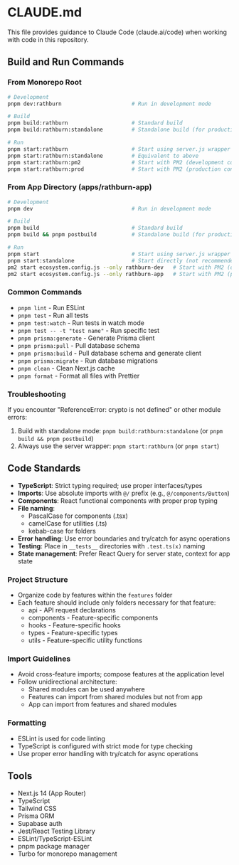 # CLAUDE.md

This file provides guidance to Claude Code (claude.ai/code) when working with code in this repository.

## Build and Run Commands

### From Monorepo Root

```bash
# Development
pnpm dev:rathburn                      # Run in development mode

# Build
pnpm build:rathburn                    # Standard build
pnpm build:rathburn:standalone         # Standalone build (for production)

# Run
pnpm start:rathburn                    # Start using server.js wrapper (recommended)
pnpm start:rathburn:standalone         # Equivalent to above
pnpm start:rathburn:pm2                # Start with PM2 (development config)
pnpm start:rathburn:prod               # Start with PM2 (production config)
```

### From App Directory (apps/rathburn-app)

```bash
# Development
pnpm dev                               # Run in development mode

# Build
pnpm build                             # Standard build
pnpm build && pnpm postbuild           # Standalone build (for production)

# Run
pnpm start                             # Start using server.js wrapper (recommended)
pnpm start:standalone                  # Start directly (not recommended)
pm2 start ecosystem.config.js --only rathburn-dev   # Start with PM2 (dev)
pm2 start ecosystem.config.js --only rathburn-app   # Start with PM2 (prod)
```

### Common Commands
- `pnpm lint` - Run ESLint
- `pnpm test` - Run all tests
- `pnpm test:watch` - Run tests in watch mode
- `pnpm test -- -t "test name"` - Run specific test
- `pnpm prisma:generate` - Generate Prisma client
- `pnpm prisma:pull` - Pull database schema
- `pnpm prisma:build` - Pull database schema and generate client
- `pnpm prisma:migrate` - Run database migrations
- `pnpm clean` - Clean Next.js cache
- `pnpm format` - Format all files with Prettier

### Troubleshooting
If you encounter "ReferenceError: crypto is not defined" or other module errors:
1. Build with standalone mode: `pnpm build:rathburn:standalone` (or `pnpm build && pnpm postbuild`)
2. Always use the server wrapper: `pnpm start:rathburn` (or `pnpm start`)

## Code Standards

- **TypeScript**: Strict typing required; use proper interfaces/types
- **Imports**: Use absolute imports with `@/` prefix (e.g., `@/components/Button`)
- **Components**: React functional components with proper prop typing
- **File naming**: 
  - PascalCase for components (.tsx)
  - camelCase for utilities (.ts)
  - kebab-case for folders
- **Error handling**: Use error boundaries and try/catch for async operations
- **Testing**: Place in `__tests__` directories with `.test.ts(x)` naming
- **State management**: Prefer React Query for server state, context for app state

### Project Structure
- Organize code by features within the `features` folder
- Each feature should include only folders necessary for that feature:
  - api - API request declarations
  - components - Feature-specific components
  - hooks - Feature-specific hooks
  - types - Feature-specific types
  - utils - Feature-specific utility functions

### Import Guidelines
- Avoid cross-feature imports; compose features at the application level
- Follow unidirectional architecture:
  - Shared modules can be used anywhere
  - Features can import from shared modules but not from app
  - App can import from features and shared modules

### Formatting
- ESLint is used for code linting
- TypeScript is configured with strict mode for type checking
- Use proper error handling with try/catch for async operations

## Tools

- Next.js 14 (App Router)
- TypeScript
- Tailwind CSS
- Prisma ORM
- Supabase auth
- Jest/React Testing Library
- ESLint/TypeScript-ESLint
- pnpm package manager
- Turbo for monorepo management